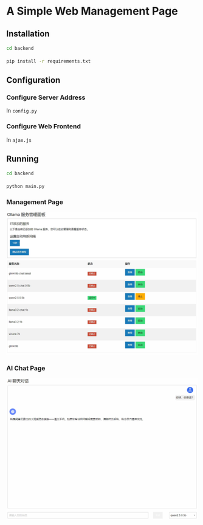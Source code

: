 # A Simple Web Management Page

## Installation

```bash
cd backend

pip install -r requirements.txt
```

## Configuration

### Configure Server Address

In `config.py`

### Configure Web Frontend

In `ajax.js`

## Running

```bash
cd backend

python main.py
```

### Management Page

![](docs/manage.png)

### AI Chat Page

![](docs/chat.png)